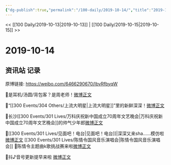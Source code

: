 ```yaml
---
{"dg-publish":true,"permalink":"/100-daily/2019-10-14/","title":"2019-10-14"}
---
```



<< [[100 Daily/2019-10-13\|2019-10-13]] | [[100 Daily/2019-10-15\|2019-10-15]] >>

# 2019-10-14

## 资讯站 记录

原博链接: https://weibo.com/6466290670/IbvRfbyqW

🌱是耳机/汤圆/背包客？是周老师！[微博正文](https://m.weibo.cn/6466290670/4427210842441132)

🌱“[[300 Events/304 Others/上流大明星\|上流大明星]]”里的新鲜深深！[微博正文](https://m.weibo.cn/6466290670/4427274009132695)

🌱长沙[[300 Events/301 Lives/万科庆祝新中国成立70周年文艺晚会\|万科庆祝新中国成立70周年文艺晚会]]的帅气少年郎[微博正文](https://m.weibo.cn/6466290670/4427364085399471)

🌱[[300 Events/301 Lives/见面吧！电台\|见面吧！电台]]|深深又来sha……模仿啦[微博正文](https://m.weibo.cn/6466290670/4427394683618672)
[[300 Events/301 Lives/陈情令国风音乐演唱会\|陈情令国风音乐演唱会]]
🌱陈情令主题曲k歌挑战赛来啦[微博正文](https://m.weibo.cn/6466290670/4427301493795851)

🌱抖♪音号更新提早来啦
[微博正文](https://m.weibo.cn/6466290670/4427421429968165)
